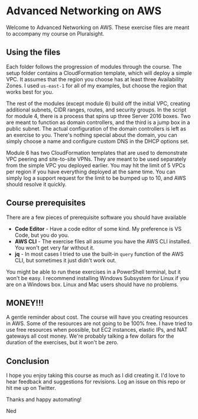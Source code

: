 # Advanced Networking on AWS

Welcome to Advanced Networking on AWS. These exercise files are meant to accompany my course on Pluralsight.

## Using the files

Each folder follows the progression of modules through the course. The setup folder contains a CloudFormation template, which will deploy a simple VPC. It assumes that the region you choose has at least three Availability Zones. I used `us-east-1` for all of my examples, but choose the region that works best for you.

The rest of the modules (except module 6) build off the initial VPC, creating additional subnets, CIDR ranges, routes, and security groups. In the script for module 4, there is a process that spins up three Server 2016 boxes. Two are meant to function as domain controllers, and the third is a jump box in a public subnet. The actual configuration of the domain controllers is left as an exercise to you. There's nothing special about the domain, you can simply choose a name and configure custom DNS in the DHCP options set.

Module 6 has two CloudFormation templates that are used to demonstrate VPC peering and site-to-site VPNs. They are meant to be used separately from the simple VPC you deployed earlier. You may hit the limit of 5 VPCs per region if you have everything deployed at the same time. You can simply log a support request for the limit to be bumped up to 10, and AWS should resolve it quickly.

## Course prerequisites

There are a few pieces of prerequisite software you should have available

* **Code Editor** - Have a code editor of some kind. My preference is VS Code, but you do you.
* **AWS CLI** - The exercise files all assume you have the AWS CLI installed. You won't get very far without it.
* **jq** - In most cases I tried to use the built-in `query` function of the AWS CLI, but sometimes it just didn't work out.

You might be able to run these exercises in a PowerShell terminal, but it won't be easy. I recommend installing Windows Subsystem for Linux if you are on a Windows box. Linux and Mac users should have no problems.

## MONEY!!!

A gentle reminder about cost. The course will have you creating resources in AWS. Some of the resources are not going to be 100% free. I have tried to use free resources when possible, but EC2 instances, elastic IPs, and NAT gateways all cost money. We're probably talking a few dollars for the duration of the exercises, but it won't be zero.

## Conclusion

I hope you enjoy taking this course as much as I did creating it. I'd love to hear feedback and suggestions for revisions. Log an issue on this repo or hit me up on Twitter.

Thanks and happy automating!

Ned